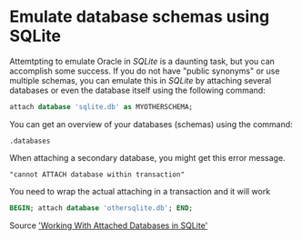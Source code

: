 # Emulate database schemas using SQLite

Attemtpting to emulate Oracle in *SQLite* is a daunting task, but you can accomplish some success. If you do not have "public synonyms" or use multiple schemas, you can emulate this in *SQLite* by attaching several databases or even the database itself using the following command:

```sql
attach database 'sqlite.db' as MYOTHERSCHEMA;
```

You can get an overview of your databases (schemas) using the command:
```
.databases
```

When attaching a secondary database, you might get this error message.

`"cannot ATTACH database within transaction"`  

You need to wrap the actual attaching in a transaction and it will work

```sql
BEGIN; attach database 'othersqlite.db'; END;
```

Source ['Working With Attached Databases in SQLite'](http://sqlite.awardspace.info/syntax/sqlitepg12.htm)